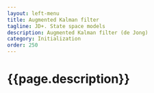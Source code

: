 ```yaml
---
layout: left-menu
title: Augmented Kalman filter
tagline: JD+. State space models
description: Augmented Kalman filter (de Jong)
category: Initialization
order: 250
---
```

# {{page.description}}
